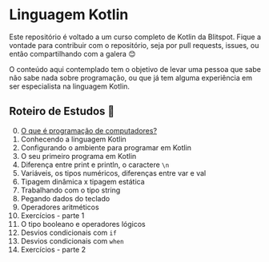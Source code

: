 # Linguagem Kotlin
Este repositório é voltado a um curso completo de Kotlin da Blitspot. Fique a vontade para contribuir com o repositório, seja por pull requests, issues, ou então compartilhando com a galera 😊

O conteúdo aqui contemplado tem o objetivo de levar uma pessoa que sabe não sabe nada sobre programação, ou que já tem alguma experiência em ser especialista na linguagem Kotlin.

## Roteiro de Estudos 📖
0) [O que é programação de computadores?](classes/00-oque_e_programacao_de_computadores.md)
1) Conhecendo a linguagem Kotlin
2) Configurando o ambiente para programar em Kotlin
3) O seu primeiro programa em Kotlin
4) Diferença entre print e println, o caractere `\n`
5) Variáveis, os tipos numéricos, diferenças entre var e val
6) Tipagem dinâmica x tipagem estática
7) Trabalhando com o tipo string
8) Pegando dados do teclado
9) Operadores aritméticos
10) Exercícios - parte 1
11) O tipo booleano e operadores lógicos
12) Desvios condicionais com `if`
13) Desvios condicionais com `when`
14) Exercícios - parte 2